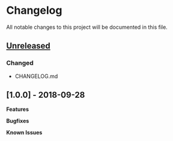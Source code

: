 # Changelog

All notable changes to this project will be documented in this file.

## [Unreleased]

### Changed

- CHANGELOG.md

## [1.0.0] - 2018-09-28

**Features**

**Bugfixes**

**Known Issues**

[Unreleased]: https://github.com/bibigon812/puppet-yum/compare/v1.0.0...master
